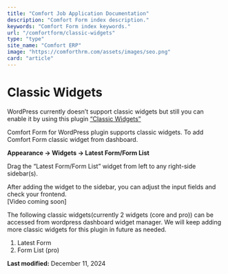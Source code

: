 ```yaml
---
title: "Comfort Job Application Documentation"
description: "Comfort Form index description."
keywords: "Comfort Form index keywords."
url: "/comfortform/classic-widgets"
type: "type"
site_name: "Comfort ERP"
image: "https://comforthrm.com/assets/images/seo.png"
card: "article"
---
```

# Classic Widgets

WordPress currently doesn’t support classic widgets but still you can enable it by using this plugin [“Classic Widgets”](https://wordpress.org/plugins/classic-widgets/)

Comfort Form for WordPress plugin supports classic widgets. To add Comfort Form classic widget from dashboard.

**Appearance -> Widgets -> Latest Form/Form List**

Drag the “Latest Form/Form List” widget from left to any right-side sidebar(s).

After adding the widget to the sidebar, you can adjust the input fields and check your frontend.  
\[Video coming soon\]

The following classic widgets(currently 2 widgets (core and pro)) can be accessed from wordpress dashboard widget manager. We will keep adding more classic widgets for this plugin in future as needed.

1.  Latest Form
2.  Form List (pro)

**Last modified:** December 11, 2024